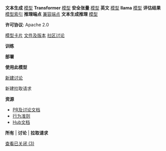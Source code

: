 **文本生成** [模型](/models?pipeline_tag=text-generation) **Transformer** [模型](/models?library=transformers) **安全张量** [模型](/models?library=safetensors) **英文** [模型](/models?language=en) **llama** [模型](/models?other=llama) **评估结果** [模型索引](/models?other=model-index) **推理端点** [兼容端点](/models?other=endpoints_compatible) **文本生成推理** [模型](/models?other=text-generation-inference)

**许可协议**: Apache 2.0

[模型卡片](/davidkim205/Rhea-72b-v0.5) [文件及版本](/davidkim205/Rhea-72b-v0.5/tree/main) [社区讨论](/davidkim205/Rhea-72b-v0.5/discussions)

**训练**

**部署**

**使用此模型**

[新建讨论](/davidkim205/Rhea-72b-v0.5/discussions/new)

新建拉取请求

**资源**

*   [PR及讨论文档](/docs/hub/repositories-pull-requests-discussions)
*   [行为准则](/code-of-conduct)
*   [Hub文档](/docs/hub)

**所有** | **讨论** | **拉取请求**

[查看已关闭 (3)](/davidkim205/Rhea-72b-v0.5/discussions?status=open)
